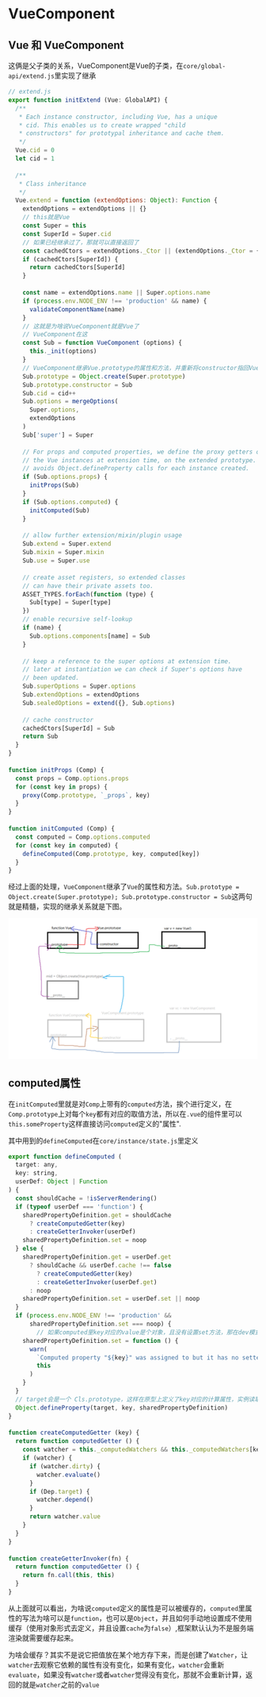 # VueComponent

## Vue 和 VueComponent

这俩是父子类的关系，VueComponent是Vue的子类，在`core/global-api/extend.js`里实现了继承

```js
// extend.js
export function initExtend (Vue: GlobalAPI) {
  /**
   * Each instance constructor, including Vue, has a unique
   * cid. This enables us to create wrapped "child
   * constructors" for prototypal inheritance and cache them.
   */
  Vue.cid = 0
  let cid = 1

  /**
   * Class inheritance
   */
  Vue.extend = function (extendOptions: Object): Function {
    extendOptions = extendOptions || {}
    // this就是Vue
    const Super = this
    const SuperId = Super.cid
    // 如果已经继承过了，那就可以直接返回了
    const cachedCtors = extendOptions._Ctor || (extendOptions._Ctor = {})
    if (cachedCtors[SuperId]) {
      return cachedCtors[SuperId]
    }

    const name = extendOptions.name || Super.options.name
    if (process.env.NODE_ENV !== 'production' && name) {
      validateComponentName(name)
    }
    // 这就是为啥说VueComponent就是Vue了
    // VueComponent在这
    const Sub = function VueComponent (options) {
      this._init(options)
    }
    // VueComponent继承Vue.prototype的属性和方法，并重新将constructor指回VueComponent，这样VueComponent既是Vue，也有自己特定的类型
    Sub.prototype = Object.create(Super.prototype)
    Sub.prototype.constructor = Sub
    Sub.cid = cid++
    Sub.options = mergeOptions(
      Super.options,
      extendOptions
    )
    Sub['super'] = Super

    // For props and computed properties, we define the proxy getters on
    // the Vue instances at extension time, on the extended prototype. This
    // avoids Object.defineProperty calls for each instance created.
    if (Sub.options.props) {
      initProps(Sub)
    }
    if (Sub.options.computed) {
      initComputed(Sub)
    }

    // allow further extension/mixin/plugin usage
    Sub.extend = Super.extend
    Sub.mixin = Super.mixin
    Sub.use = Super.use

    // create asset registers, so extended classes
    // can have their private assets too.
    ASSET_TYPES.forEach(function (type) {
      Sub[type] = Super[type]
    })
    // enable recursive self-lookup
    if (name) {
      Sub.options.components[name] = Sub
    }

    // keep a reference to the super options at extension time.
    // later at instantiation we can check if Super's options have
    // been updated.
    Sub.superOptions = Super.options
    Sub.extendOptions = extendOptions
    Sub.sealedOptions = extend({}, Sub.options)

    // cache constructor
    cachedCtors[SuperId] = Sub
    return Sub
  }
}

function initProps (Comp) {
  const props = Comp.options.props
  for (const key in props) {
    proxy(Comp.prototype, `_props`, key)
  }
}

function initComputed (Comp) {
  const computed = Comp.options.computed
  for (const key in computed) {
    defineComputed(Comp.prototype, key, computed[key])
  }
}
```

经过上面的处理，`VueComponent`继承了`Vue`的属性和方法。`Sub.prototype = Object.create(Super.prototype); Sub.prototype.constructor = Sub`这两句就是精髓，实现的继承关系就是下图。

![Vue和VueComponent继承关系](./imgs/vue-vs-vue-component.png)


## computed属性

在`initComputed`里就是对`Comp`上带有的`computed`方法，挨个进行定义，在`Comp.prototype`上对每个`key`都有对应的取值方法，所以在`.vue`的组件里可以`this.someProperty`这样直接访问`computed`定义的"属性".

其中用到的`defineComputed`在`core/instance/state.js`里定义

```js
export function defineComputed (
  target: any,
  key: string,
  userDef: Object | Function
) {
  const shouldCache = !isServerRendering()
  if (typeof userDef === 'function') {
    sharedPropertyDefinition.get = shouldCache
      ? createComputedGetter(key)
      : createGetterInvoker(userDef)
    sharedPropertyDefinition.set = noop
  } else {
    sharedPropertyDefinition.get = userDef.get
      ? shouldCache && userDef.cache !== false
        ? createComputedGetter(key)
        : createGetterInvoker(userDef.get)
      : noop
    sharedPropertyDefinition.set = userDef.set || noop
  }
  if (process.env.NODE_ENV !== 'production' &&
      sharedPropertyDefinition.set === noop) {
        // 如果computed里key对应的value是个对象，且没有设置set方法，那在dev模式下会报错
    sharedPropertyDefinition.set = function () {
      warn(
        `Computed property "${key}" was assigned to but it has no setter.`,
        this
      )
    }
  }
  // target会是一个 Cls.prototype，这样在原型上定义了key对应的计算属性，实例读取值的时候就可以 this.someComputedProperty 这样使用。
  Object.defineProperty(target, key, sharedPropertyDefinition)
}

function createComputedGetter (key) {
  return function computedGetter () {
    const watcher = this._computedWatchers && this._computedWatchers[key]
    if (watcher) {
      if (watcher.dirty) {
        watcher.evaluate()
      }
      if (Dep.target) {
        watcher.depend()
      }
      return watcher.value
    }
  }
}

function createGetterInvoker(fn) {
  return function computedGetter () {
    return fn.call(this, this)
  }
}
```

从上面就可以看出，为啥说`computed`定义的属性是可以被缓存的，`computed`里属性的写法为啥可以是`function`，也可以是`Object`，并且如何手动地设置成不使用缓存（使用对象形式去定义，并且设置`cache`为`false`）,框架默认认为不是服务端渲染就需要缓存起来。

为啥会缓存？其实不是说它把值放在某个地方存下来，而是创建了`Watcher`，让`watcher`去观察它依赖的属性有没有变化，如果有变化，`watcher`会重新`evaluate`，如果没有`watcher`或者`watcher`觉得没有变化，那就不会重新计算，返回的就是`watcher`之前的`value`